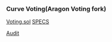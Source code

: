 ### Curve Voting(Aragon Voting fork)

[Voting.sol](https://github.com/pengiundev/curve-aragon-voting/blob/master/contracts/Voting.sol)
[SPECS](https://github.com/pengiundev/curve-aragon-voting/blob/master/SPECS.md)

[Audit](https://github.com/pengiundev/curve-aragon-voting/blob/master/CURVE-VOTING-SMART-CONTRACT%20Certificate.pdf)
